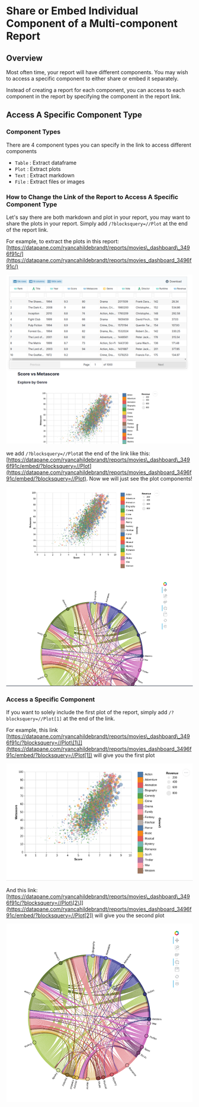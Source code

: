 # Share or Embed Individual Component of a Multi-component Report

## Overview

Most often time, your report will have different components. You may wish to access a specific component to either share or embed it separately.

Instead of creating a report for each component, you can access to each component in the report by specifying the component in the report link.

## Access A Specific Component Type

### Component Types

There are 4 component types you can specify in the link to access different components

* `Table` : Extract dataframe 
* `Plot` : Extract plots
* `Text` : Extract markdown
* `File` : Extract files or images

### How to Change the Link of the Report to  Access A Specific Component Type 

Let's say there are both markdown and plot in your report, you may want to share the plots in your report. Simply add `/?blocksquery=//Plot` at the end of the report link.

For example, to extract the plots in this report: [https://datapane.com/ryancahildebrandt/reports/movies\_dashboard\_3496f91c/](https://datapane.com/ryancahildebrandt/reports/movies_dashboard_3496f91c/)

![](../../.gitbook/assets/screenshot-from-2020-08-10-11-53-16.png)

we add `/?blocksquery=//Plot`at the end of the link like this: [https://datapane.com/ryancahildebrandt/reports/movies\_dashboard\_3496f91c/embed/?blocksquery=//Plot](https://datapane.com/ryancahildebrandt/reports/movies_dashboard_3496f91c/embed/?blocksquery=//Plot). Now we will just see the plot components!

![](../../.gitbook/assets/screenshot-from-2020-08-10-11-54-42.png)

### Access a Specific Component

If you want to solely include the first plot of the report, simply add `/?blocksquery=//Plot[1]` at the end of the link. 

For example, this link [https://datapane.com/ryancahildebrandt/reports/movies\_dashboard\_3496f91c/?blocksquery=//Plot\[1\]](https://datapane.com/ryancahildebrandt/reports/movies_dashboard_3496f91c/embed/?blocksquery=//Plot[1]) will give you the first plot

![](../../.gitbook/assets/screenshot-from-2020-08-10-12-01-17.png)

And this link: [https://datapane.com/ryancahildebrandt/reports/movies\_dashboard\_3496f91c/?blocksquery=//Plot\[2\]](https://datapane.com/ryancahildebrandt/reports/movies_dashboard_3496f91c/embed/?blocksquery=//Plot[2]) will give you the second plot

![](../../.gitbook/assets/screenshot-from-2020-08-10-12-01-33.png)



